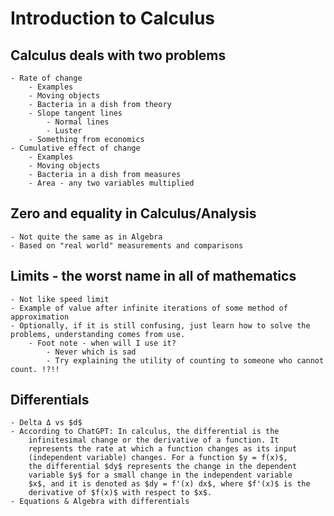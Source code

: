 ---
---
# Introduction to Calculus


## Calculus deals with two problems
    - Rate of change
        - Examples
        - Moving objects
        - Bacteria in a dish from theory
        - Slope tangent lines
            - Normal lines
            - Luster
        - Something from economics
    - Cumulative effect of change
        - Examples
        - Moving objects
        - Bacteria in a dish from measures
        - Area - any two variables multiplied


## Zero and equality in Calculus/Analysis
    - Not quite the same as in Algebra
    - Based on "real world" measurements and comparisons


## Limits - the worst name in all of mathematics
    - Not like speed limit
    - Example of value after infinite iterations of some method of approximation
    - Optionally, if it is still confusing, just learn how to solve the problems, understanding comes from use.
        - Foot note - when will I use it?
            - Never which is sad
            - Try explaining the utility of counting to someone who cannot count. !?!!


## Differentials
    - Delta Δ vs $d$
    - According to ChatGPT: In calculus, the differential is the
        infinitesimal change or the derivative of a function. It
        represents the rate at which a function changes as its input
        (independent variable) changes. For a function $y = f(x)$,
        the differential $dy$ represents the change in the dependent
        variable $y$ for a small change in the independent variable
        $x$, and it is denoted as $dy = f'(x) dx$, where $f'(x)$ is the
        derivative of $f(x)$ with respect to $x$.
    - Equations & Algebra with differentials

